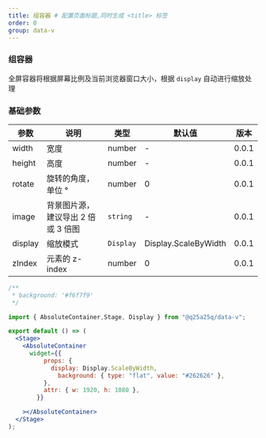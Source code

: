 ```yaml
---
title: 组容器 # 配置页面标题,同时生成 <title> 标签
order: 0
group: data-v
---
```


### 组容器

全屏容器将根据屏幕比例及当前浏览器窗口大小，根据 `display` 自动进行缩放处理

### 基础参数

| 参数    | 说明                               | 类型      | 默认值               | 版本  |
| ------- | ---------------------------------- | --------- | -------------------- | ----- |
| width   | 宽度                               | number    | -                    | 0.0.1 |
| height  | 高度                               | number    | -                    | 0.0.1 |
| rotate  | 旋转的角度，单位 °                 | number    | 0                    | 0.0.1 |
| image   | 背景图片源，建议导出 2 倍或 3 倍图 | `string`  | -                    | 0.0.1 |
| display | 缩放模式                           | `Display` | Display.ScaleByWidth | 0.0.1 |
| zIndex  | 元素的 z-index                     | number    | 0                    | 0.0.1 |

```jsx
/**
 * background: '#f6f7f9'
 */

import { AbsoluteContainer,Stage, Display } from "@q25a25q/data-v";

export default () => (
  <Stage>
    <AbsoluteContainer
      widget={{
          props: {
            display: Display.ScaleByWidth,
              background: { type: "flat", value: "#262626" },
          },
          attr: { w: 1920, h: 1080 },
        }}

    ></AbsoluteContainer>
  </Stage>
);
```
